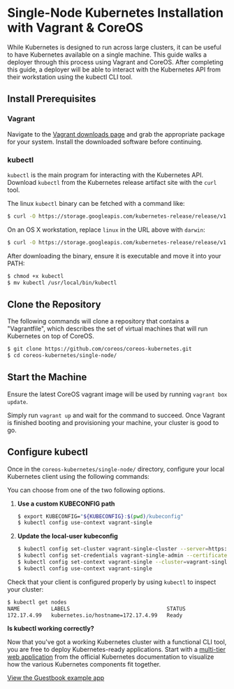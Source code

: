 # Single-Node Kubernetes Installation with Vagrant &amp; CoreOS

While Kubernetes is designed to run across large clusters, it can be useful to have Kubernetes available on a single machine.
This guide walks a deployer through this process using Vagrant and CoreOS.
After completing this guide, a deployer will be able to interact with the Kubernetes API from their workstation using the kubectl CLI tool.

## Install Prerequisites

### Vagrant

Navigate to the [Vagrant downloads page][vagrant-downloads] and grab the appropriate package   for your system. Install the downloaded software before continuing.

[vagrant-downloads]: https://www.vagrantup.com/downloads.html

### kubectl

`kubectl` is the main program for interacting with the Kubernetes API. Download `kubectl` from the Kubernetes release artifact site with the `curl` tool.

The linux `kubectl` binary can be fetched with a command like:

```sh
$ curl -O https://storage.googleapis.com/kubernetes-release/release/v1.2.3/bin/linux/amd64/kubectl
```

On an OS X workstation, replace `linux` in the URL above with `darwin`:

```sh
$ curl -O https://storage.googleapis.com/kubernetes-release/release/v1.2.3/bin/darwin/amd64/kubectl
```

After downloading the binary, ensure it is executable and move it into your PATH:

```sh
$ chmod +x kubectl
$ mv kubectl /usr/local/bin/kubectl
```

## Clone the Repository

The following commands will clone a repository that contains a "Vagrantfile", which describes the set of virtual machines that will run Kubernetes on top of CoreOS.

```sh
$ git clone https://github.com/coreos/coreos-kubernetes.git
$ cd coreos-kubernetes/single-node/
```

## Start the Machine

Ensure the latest CoreOS vagrant image will be used by running `vagrant box update`.

Simply run `vagrant up` and wait for the command to succeed.
Once Vagrant is finished booting and provisioning your machine, your cluster is good to go.

## Configure kubectl

Once in the `coreos-kubernetes/single-node/` directory, configure your local Kubernetes client using the following commands:

You can choose from one of the two following options.

1. **Use a custom KUBECONFIG path**

   ```sh
   $ export KUBECONFIG="${KUBECONFIG}:$(pwd)/kubeconfig"
   $ kubectl config use-context vagrant-single
   ```

1. **Update the local-user kubeconfig**

   ```sh
   $ kubectl config set-cluster vagrant-single-cluster --server=https://172.17.4.99:443 --certificate-authority=${PWD}/ssl/ca.pem
   $ kubectl config set-credentials vagrant-single-admin --certificate-authority=${PWD}/ssl/ca.pem --client-key=${PWD}/ssl/admin-key.pem --client-certificate=${PWD}/ssl/admin.pem
   $ kubectl config set-context vagrant-single --cluster=vagrant-single-cluster --user=vagrant-single-admin
   $ kubectl config use-context vagrant-single
   ```

Check that your client is configured properly by using `kubectl` to inspect your cluster:

```sh
$ kubectl get nodes
NAME          LABELS                               STATUS
172.17.4.99   kubernetes.io/hostname=172.17.4.99   Ready
```

<div class="co-m-docs-next-step">
  <p><strong>Is kubectl working correctly?</strong></p>
  <p>Now that you've got a working Kubernetes cluster with a functional CLI tool, you are free to deploy Kubernetes-ready applications.
Start with a <a href="https://github.com/kubernetes/kubernetes/blob/release-1.2/examples/guestbook/README.md" data-category="Docs Next" data-event="kubernetes.io: Guestbook">multi-tier web application</a> from the official Kubernetes documentation to visualize how the various Kubernetes components fit together.</p>
  <a href="https://github.com/kubernetes/kubernetes/blob/release-1.2/examples/guestbook/README.md" class="btn btn-default btn-icon-right" data-category="Docs Next" data-event="kubernetes.io: Guestbook">View the Guestbook example app</a>
</div>
